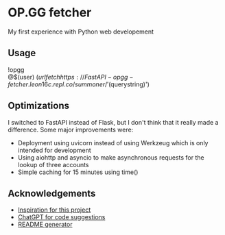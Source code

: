 
# OP.GG fetcher

My first experience with Python web developement

## Usage
!opgg  
@$(user) $(urlfetch https://FastAPI-opgg-fetcher.leon16c.repl.co/summoner/'$(querystring)')


## Optimizations

I switched to FastAPI instead of Flask, but I don't think that it really made a difference.
Some major improvements were:
- Deployment using uvicorn instead of using Werkzeug which is only intended for development
- Using aiohttp and asyncio to make asynchronous requests for the lookup of three accounts
- Simple caching for 15 minutes using time()


## Acknowledgements

 - [Inspiration for this project](https://github.com/hamzab70/op.gg-scraper)
 - [ChatGPT for code suggestions](https://chat.openai.com/chat)
 - [README generator](https://readme.so/de/editor)


